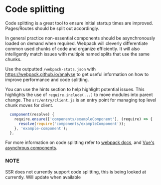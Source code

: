 # Code splitting

Code splitting is a great tool to ensure initial startup times are improved. Pages/Routes should be split out accordingly.

In general practice non-essential components should be asynchronously loaded on demand when required. Webpack will cleverly differentiate common used chunks of code and organize efficiently. It will also intelligently match issues with multiple named splits that use the same chunks.

Use the outputted `/webpack-stats.json` with https://webpack.github.io/analyse to get useful information on how to improve performance and code splitting.

You can use the hints section to help highlight potential issues. This highlights the use of `require.include(...)` to move modules into parent change. The `src/entry/client.js` is an entry point for managing top level chunk moves for client.

```js
  component(resolve) {
    require.ensure(['components/exampleComponent'], (require) => {
      resolve(require('components/exampleComponent'));
    }, 'example-component');
  },
```

For more information on code splitting refer to [webpack docs](https://webpack.github.io/docs/code-splitting.html), and [Vue's asynchrous components](http://vuejs.org/guide/components.html#Async-Components).

### NOTE

SSR does not currently support code splitting, this is being looked at currently. Will update when available
